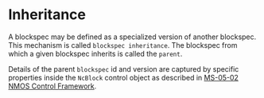 # Inheritance

A blockspec may be defined as a specialized version of another blockspec. This mechanism is called `blockspec inheritance`. The blockspec from which a given blockspec inherits is called the `parent`.

Details of the parent `blockspec` id and version are captured by specific properties inside the `NcBlock` control object as described in [MS-05-02 NMOS Control Framework](https://specs.amwa.tv/ms-05-02).
